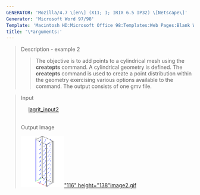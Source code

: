 ```yaml
---
GENERATOR: 'Mozilla/4.7 \[en\] (X11; I; IRIX 6.5 IP32) \[Netscape\]'
Generator: 'Microsoft Word 97/98'
Template: 'Macintosh HD:Microsoft Office 98:Templates:Web Pages:Blank Web Page'
title: '\*arguments:'
---
```


> Description - example 2
>
> > The objective is to add points to a cylindrical mesh using the
> > **createpts** command.
> > A cylindrical geometry is defined. The **createpts** command is used
> > to create a point distribution within the geometry exercising
> > various options available to the command. The output consists of one
> > gmv file.

> Input
>
>      [lagrit\_input2](../input_output/lagrit_input2)\
>  
>
> Output Image
>
> [![](image/image2tn.gif)"116"
> height="138"](image/image2.gif)[image2.gif](image/image2.gif)
